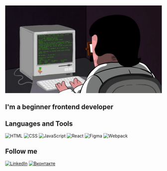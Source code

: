 ![Header](https://github.com/16adianay/16adianay/blob/main/assets/programming.gif)

## I'm a beginner frontend developer 

## Languages and Tools
![HTML](https://img.shields.io/badge/HTML-866FD7?style=for-the-badge&logo=html5)
![CSS](https://img.shields.io/badge/CSS-866FD7?style=for-the-badge&logo=Css3)
![JavaScript](https://img.shields.io/badge/JavaScript-866FD7?style=for-the-badge&logo=JavaScript)
![React](https://img.shields.io/badge/React-866FD7?style=for-the-badge&logo=React)
![Figma](https://img.shields.io/badge/Figma-866FD7?style=for-the-badge&logo=Figma)
![Webpack](https://img.shields.io/badge/Webpack-866FD7?style=for-the-badge&logo=Webpack)

## Follow me
[![LinkedIn](https://img.shields.io/badge/LinkedIn-866FD7?style=for-the-badge&logo=LinkedIn)](https://www.linkedin.com/in/diana-gromova1901/)
[![Вконтакте](https://img.shields.io/badge/Вконтакте-866FD7?style=for-the-badge&logo=VK)](https://vk.com/gromova_alexandrovna)
